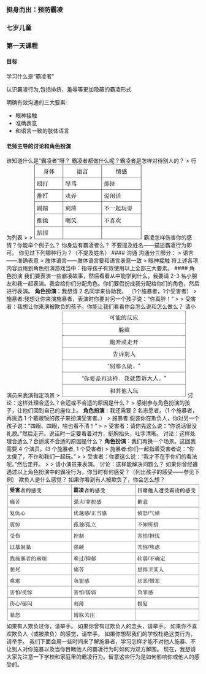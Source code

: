 ### 挺身而出：预防霸凌 

### 七岁儿童 

### 第一天课程 

#### 目标

学习什么是“霸凌者”

认识霸凌行为,包括排挤、羞辱等更加隐蔽的霸凌形式 

明确有效沟通的三大要素:

* 眼神接触
* 准确表意
* 和语言一致的肢体语言

#### 老师主导的讨论和角色扮演

谁知道什么是“霸凌者”呀？ 霸凌者都做什么呢？霸凌者是怎样对待别人的？ > 行为列表 > > ![](/assets/QQ20160724-0.png) 霸凌怎样伤害你的感情？你能举个例子么？ 你身边有霸凌者么？ 不要提及姓名——描述霸凌行为即可。 你见过下列哪种行为？（不提及姓名） #### 沟通 沟通分三部分： > 语言——准确表意 > 肢体语言——肢体语言要和语言表意一致 > 眼神接触 将上述各项内容运用到角色扮演游戏当中：指导孩子有效使用以上全部三大要素。 #### 角色扮演 我们要表演一些霸凌故事，然后看看从中能学到什么。我要请 2-3 名小朋友和我一起表演。我会给你们分配角色。你们要假扮成我分配给你们的角色，然后进行表演。 **角色扮演**：我想请 2 名同学来协助我。 （1个施暴者，1个受害者） > 施暴者:我想让你来演施暴者，表演时你要对另一个孩子说：“你真胖！” > > 受害者：我想让你来演被欺负的孩子。你能让我们看看你会怎么说和怎么做么？ 请小演员来表演指定场景 > ![](/assets/QQ20160724-1.png) 讨论：这样处理合适么？合适或不合适的原因是什么？ > 感谢参与角色扮演的孩子，让他们回到自己的座位上。 **角色扮演**：我还需要 2 名志愿者。（1 个施暴者，再挑选 1 个戴眼镜的孩子来扮演受害者。） > 施暴者:假装你在欺负人，你对另一个孩子说：“四眼、四眼，啥也看不清！” > > 受害者：请你先这么说：“你说话很没礼貌。”然后走开。说话时一定要看着对方，挺胸抬头，吐字清晰。 讨论：这样处理合适么？合适或不合适的原因是什么？ **角色扮演**：我们再换一个场景。这回我需要 4 个演员。\(3 个施暴者, 1 个受害者\) > 施暴者:你们一起指着受害者说：“你太傻了，不许和我们一起玩。” > > 受害者：你要这么说：“我才不在乎你们的看法呢。”然后走开。 > > 请小演员来表演。 讨论：这样能解决问题么？ 如果你曾经遭遇过以上角色扮演中的霸凌行为，你当时有何感受？（列出孩子的感受——参见下例） 欺负人是什么感觉？ 如果你看到有人被欺负了，你会怎么想？ ![](/assets/QQ20160724-2.png) 如果有人欺负过你，请举手。 如果你曾有过欺负人的念头，请举手。 如果你不喜欢欺负人（或被欺负）的感觉，请举手。 如果你想帮我们的学校杜绝这类行为，请举手。 我们下面会用一些时间来了解施暴者，学习怎样才能不对他人施暴、不让别人对你施暴以及当你目睹他人的霸凌行为时如何为双方解围。 现在，我想请大家先注意一下学校和家庭里的霸凌行为。留意这些行为是如何影响你或他人的感受的。